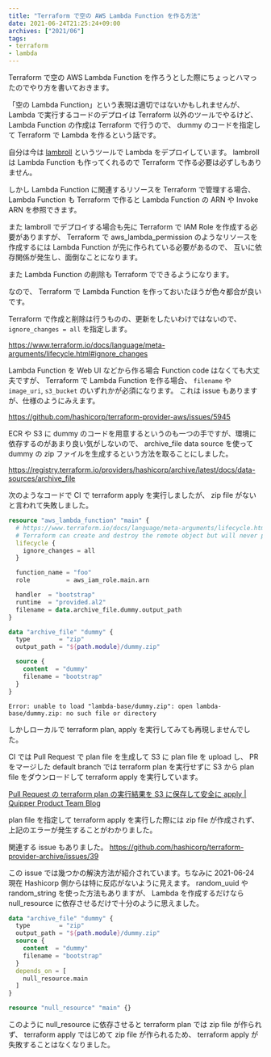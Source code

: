 ```yaml
---
title: "Terraform で空の AWS Lambda Function を作る方法"
date: 2021-06-24T21:25:24+09:00
archives: ["2021/06"]
tags:
- terraform
- lambda
---
```


Terraform で空の AWS Lambda Function を作ろうとした際にちょっとハマったのでやり方を書いておきます。

「空の Lambda Function」という表現は適切ではないかもしれませんが、
Lambda で実行するコードのデプロイは Terraform 以外のツールでやるけど、
Lambda Function の作成は Terraform で行うので、 dummy のコードを指定して Terraform で Lambda を作るという話です。

自分は今は [lambroll](https://github.com/fujiwara/lambroll) というツールで Lambda をデプロイしています。
lambroll は Lambda Function も作ってくれるので Terraform で作る必要は必ずしもありません。

しかし Lambda Function に関連するリソースを Terraform で管理する場合、
Lambda Function も Terraform で作ると Lambda Function の ARN や Invoke ARN を参照できます。

また lambroll でデプロイする場合も先に Terraform で IAM Role を作成する必要がありますが、
Terraform で aws_lambda_permission のようなリソースを作成するには Lambda Function が先に作られている必要があるので、
互いに依存関係が発生し、面倒なことになります。

また Lambda Function の削除も Terraform でできるようになります。

なので、 Terraform で Lambda Function を作っておいたほうが色々都合が良いです。

Terraform で作成と削除は行うものの、更新をしたいわけではないので、 `ignore_changes = all` を指定します。

https://www.terraform.io/docs/language/meta-arguments/lifecycle.html#ignore_changes

Lambda Function を Web UI などから作る場合 Function code はなくても大丈夫ですが、
Terraform で Lambda Function を作る場合、 `filename` や `image_uri`, `s3_bucket` のいずれかが必須になります。
これは issue もありますが、仕様のようにみえます。

https://github.com/hashicorp/terraform-provider-aws/issues/5945

ECR や S3 に dummy のコードを用意するというのも一つの手ですが、環境に依存するのがあまり良い気がしないので、
archive_file data source を使って dummy の zip ファイルを生成するという方法を取ることにしました。

https://registry.terraform.io/providers/hashicorp/archive/latest/docs/data-sources/archive_file

次のようなコードで CI で terraform apply を実行しましたが、 zip file がないと言われて失敗しました。

```tf
resource "aws_lambda_function" "main" {
  # https://www.terraform.io/docs/language/meta-arguments/lifecycle.html#ignore_changes
  # Terraform can create and destroy the remote object but will never propose updates to it.
  lifecycle {
    ignore_changes = all
  }

  function_name = "foo"
  role          = aws_iam_role.main.arn

  handler  = "bootstrap"
  runtime  = "provided.al2"
  filename = data.archive_file.dummy.output_path
}

data "archive_file" "dummy" {
  type        = "zip"
  output_path = "${path.module}/dummy.zip"

  source {
    content  = "dummy"
    filename = "bootstrap"
  }
}
```

```
Error: unable to load "lambda-base/dummy.zip": open lambda-base/dummy.zip: no such file or directory
```

しかしローカルで terraform plan, apply を実行してみても再現しませんでした。

CI では Pull Request で plan file を生成して S3 に plan file を upload し、 PR をマージした default branch では terraform plan を実行せずに S3 から plan file をダウンロードして terraform apply を実行しています。

[Pull Request の terraform plan の実行結果を S3 に保存して安全に apply | Quipper Product Team Blog](https://blog.studysapuri.jp/entry/2021/03/10/080000)

plan file を指定して terraform apply を実行した際には zip file が作成されず、上記のエラーが発生することがわかりました。

関連する issue もありました。 https://github.com/hashicorp/terraform-provider-archive/issues/39

この issue では幾つかの解決方法が紹介されています。ちなみに 2021-06-24 現在 Hashicorp 側からは特に反応がないように見えます。
random_uuid や random_string を使った方法もありますが、 Lambda を作成するだけなら null_resource に依存させるだけで十分のように思えました。

```tf
data "archive_file" "dummy" {
  type        = "zip"
  output_path = "${path.module}/dummy.zip"
  source {
    content  = "dummy"
    filename = "bootstrap"
  }
  depends_on = [
    null_resource.main
  ]
}

resource "null_resource" "main" {}
```

このように null_resource に依存させると terraform plan では zip file が作られず、 terraform apply ではじめて zip file が作られるため、
terraform apply が失敗することはなくなりました。
